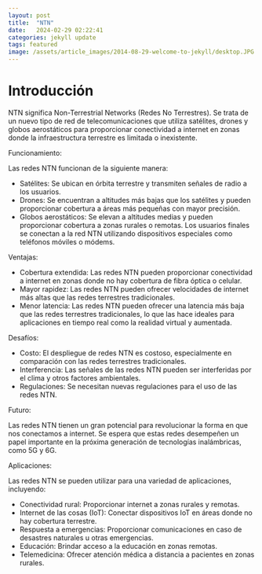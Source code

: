 ```yaml
---
layout: post
title:  "NTN"
date:   2024-02-29 02:22:41
categories: jekyll update
tags: featured
image: /assets/article_images/2014-08-29-welcome-to-jekyll/desktop.JPG
---
```

# Introducción

NTN significa Non-Terrestrial Networks (Redes No Terrestres). Se trata de un nuevo tipo de red de telecomunicaciones que utiliza satélites, drones y globos aerostáticos para proporcionar conectividad a internet en zonas donde la infraestructura terrestre es limitada o inexistente.

Funcionamiento:

Las redes NTN funcionan de la siguiente manera:

- Satélites: Se ubican en órbita terrestre y transmiten señales de radio a los usuarios.
- Drones: Se encuentran a altitudes más bajas que los satélites y pueden proporcionar cobertura a áreas más pequeñas con mayor precisión.
- Globos aerostáticos: Se elevan a altitudes medias y pueden proporcionar cobertura a zonas rurales o remotas.
Los usuarios finales se conectan a la red NTN utilizando dispositivos especiales como teléfonos móviles o módems.

Ventajas:

- Cobertura extendida: Las redes NTN pueden proporcionar conectividad a internet en zonas donde no hay cobertura de fibra óptica o celular.
- Mayor rapidez: Las redes NTN pueden ofrecer velocidades de internet más altas que las redes terrestres tradicionales.
- Menor latencia: Las redes NTN pueden ofrecer una latencia más baja que las redes terrestres tradicionales, lo que las hace ideales para aplicaciones en tiempo real como la realidad virtual y aumentada.

Desafíos:

- Costo: El despliegue de redes NTN es costoso, especialmente en comparación con las redes terrestres tradicionales.
- Interferencia: Las señales de las redes NTN pueden ser interferidas por el clima y otros factores ambientales.
- Regulaciones: Se necesitan nuevas regulaciones para el uso de las redes NTN.

Futuro:

Las redes NTN tienen un gran potencial para revolucionar la forma en que nos conectamos a internet. Se espera que estas redes desempeñen un papel importante en la próxima generación de tecnologías inalámbricas, como 5G y 6G.

Aplicaciones:

Las redes NTN se pueden utilizar para una variedad de aplicaciones, incluyendo:

- Conectividad rural: Proporcionar internet a zonas rurales y remotas.
- Internet de las cosas (IoT): Conectar dispositivos IoT en áreas donde no hay cobertura terrestre.
- Respuesta a emergencias: Proporcionar comunicaciones en caso de desastres naturales u otras emergencias.
- Educación: Brindar acceso a la educación en zonas remotas.
- Telemedicina: Ofrecer atención médica a distancia a pacientes en zonas rurales.

